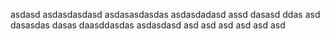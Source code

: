 asdasd
asdasdasdasd
asdasasdasdas
asdasdadasd
assd
dasasd
ddas
asd
dasasdas
dasas
daasddasdas
asdasdasd
asd
asd
asd
asd
asd
asd
